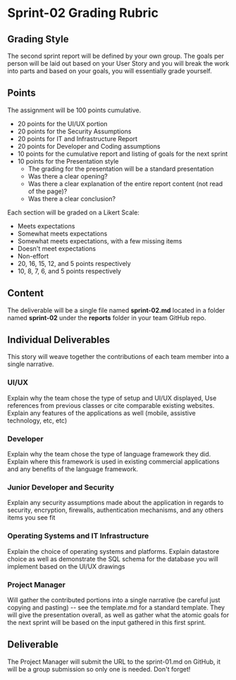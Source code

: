 # Sprint-02 Grading Rubric

## Grading Style

The second sprint report will be defined by your own group.  The goals per person will be laid out based on your User Story and you will break the work into parts and based on your goals, you will essentially grade yourself.

## Points

The assignment will be 100 points cumulative.

- 20 points for the UI/UX portion
- 20 points for the Security Assumptions
- 20 points for IT and Infrastructure Report
- 20 points for Developer and Coding assumptions
- 10 points for the cumulative report and listing of goals for the next sprint
- 10 points for the Presentation style
  - The grading for the presentation will be a standard presentation
  - Was there a clear opening?
  - Was there a clear explanation of the entire report content (not read of the page)?
  - Was there a clear conclusion?

Each section will be graded on a Likert Scale:

- Meets expectations
- Somewhat meets expectations
- Somewhat meets expectations, with a few missing items
- Doesn't meet expectations
- Non-effort
- 20, 16, 15, 12, and 5 points respectively
- 10, 8, 7, 6, and 5 points respectively

## Content

The deliverable will be a single file named **sprint-02.md** located in a folder named **sprint-02** under the **reports** folder in your team GitHub repo.



## Individual Deliverables

This story will weave together the contributions of each team member into a single narrative.

### UI/UX

Explain why the team chose the type of setup and UI/UX displayed,  Use references from previous classes or cite comparable existing websites.  Explain any features of the applications as well (mobile, assistive technology, etc, etc)

### Developer

Explain why the team chose the type of language framework they did.  Explain where this framework is used in existing commercial applications and any benefits of the language framework.

### Junior Developer and Security

Explain any security assumptions made about the application in regards to security, encryption, firewalls, authentication mechanisms, and any others items you see fit

### Operating Systems and IT Infrastructure

Explain the choice of operating systems and platforms.  Explain datastore choice as well as demonstrate the SQL schema for the database you will implement based on the UI/UX drawings

### Project Manager

Will gather the contributed portions into a single narrative (be careful just copying and pasting) -- see the template.md for a standard template.   They will give the presentation overall, as well as gather what the atomic goals for the next sprint will be based on the input gathered in this first sprint.

## Deliverable

The Project Manager will submit the URL to the sprint-01.md on GitHub, it will be a group submission so only one is needed.  Don't forget!
